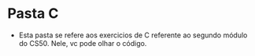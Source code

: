# Pasta C
* Esta pasta se refere aos exercicios de C referente ao segundo módulo do CS50. Nele, vc pode olhar o código. 
